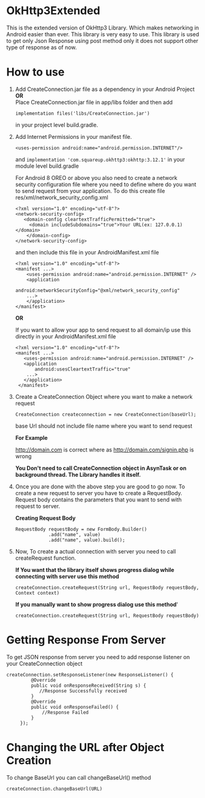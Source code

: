 # OkHttp3Extended

This is the extended version of OkHttp3 Library. Which makes networking in Android easier than ever. This library is very easy to use. This library is used to get only Json Response using post method only it does not support other type of response as of now.

# How to use

1. Add CreateConnection.jar file as a dependency in your Android Project                              
                                **OR**                      
   Place CreateConnection.jar file in app/libs folder and then add 
   
    ```
    implementation files('libs/CreateConnection.jar')
    ```
    
   in your project level build.gradle.
   
2. Add Internet Permissions in your manifest file.

   ```<uses-permission android:name="android.permission.INTERNET"/>```
   
   and 
   ```implementation 'com.squareup.okhttp3:okhttp:3.12.1'```
   in your module level build.gradle
   
   For Android 8 OREO or above you also need to create a network security configuration file where you need to define where    do you want to send request from your application. To do this create file res/xml/network_security_config.xml
   
   ```
   <?xml version="1.0" encoding="utf-8"?>
   <network-security-config>
      <domain-config cleartextTrafficPermitted="true">
        <domain includeSubdomains="true">Your URL(ex: 127.0.0.1)</domain>
       </domain-config>
   </network-security-config>
   ```
   
   and then include this file in your AndroidManifest.xml file
   
   ```
   <?xml version="1.0" encoding="utf-8"?>
   <manifest ...>
       <uses-permission android:name="android.permission.INTERNET" />
       <application
           android:networkSecurityConfig="@xml/network_security_config"
       ...>
       </application>
   </manifest>
    ```
    
    **OR**
    
    If you want to allow your app to send request to all domain/ip use this directly in your AndroidManifest.xml file
    ```
    <?xml version="1.0" encoding="utf-8"?>
    <manifest ...>
       <uses-permission android:name="android.permission.INTERNET" />
       <application
           android:usesCleartextTraffic="true"
        ...>
       </application>
     </manifest>
     ```
    
3. Create a CreateConnection Object where you want to make a network request

   ```CreateConnection createconnection = new CreateConnection(baseUrl);```
   
   base Url should not include file name where you want to send request
   
   **For  Example**
   
   http://domain.com is correct where as http://domain.com/signin.php is wrong
   
   **You Don't need to call CreateConnection object in AsynTask or on background thread. The Library handles it itself.**

4. Once you are done with the above step you are good to go now. To create a new request to server you have to create a RequestBody. Request body contains the parameters that you want to send with request to server.

   **Creating Request Body**
   
    ```
    RequestBody requestBody = new FormBody.Builder()
                .add("name", value)
                .add("name", value).build();
    ```
               
5. Now, To create a actual connection with server you need to call createRequest function.

   **If You want that the library itself shows progress dialog while connecting with server use this method**
     
     ```
     createConnection.createRequest(String url, RequestBody requestBody, Context context)
     ```

   **If you manually want to show progress dialog use this method**'
     
     ```
     createConnection.createRequest(String url, RequestBody requestBody)
     ```
     
# Getting Response From Server

To get JSON response from server you need to add response listener on your CreateConnection object
  
   ```
   createConnection.setResponseListener(new ResponseListener() {     
            @Override
            public void onResponseReceived(String s) {
               //Response Successfully received
            }
            @Override
            public void onResponseFailed() {
                //Response Failed
            }
        });
   ```
# Changing the URL after Object Creation
 
To change BaseUrl you can call changeBaseUrl() method

```createConnection.changeBaseUrl(URL)```
